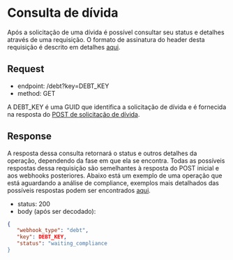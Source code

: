 # Consulta de dívida

Após a solicitação de uma dívida é possível consultar seu status e
detalhes através de uma requisição. O formato de assinatura do header
desta requisição é descrito em detalhes [aqui](?file=223).

## Request

- endpoint: /debt?key=DEBT_KEY
- method: GET

A DEBT_KEY é uma GUID que identifica a solicitação de dívida e é
fornecida na resposta do [POST de solicitação de dívida](?file=443).

## Response

A resposta dessa consulta retornará o status e outros detalhes da
operação, dependendo da fase em que ela se encontra. Todas as possíveis
respostas dessa requisição são semelhantes à resposta do POST inicial e
aos webhooks posteriores. Abaixo está um exemplo de uma operação que
está aguardando a análise de compliance, exemplos mais detalhados das
possíveis respostas podem ser encontrados [aqui](?file=444).

- status: 200
- body (após ser decodado): 
  
```json
{
   "webhook_type": "debt",
   "key": DEBT_KEY,
   "status": "waiting_compliance
}
```
<br>